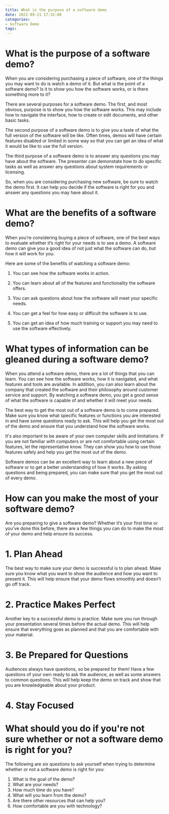 ```yaml
---
title: What is the purpose of a software demo
date: 2022-09-21 17:32:08
categories:
- Software Demo
tags:
---
```



#  What is the purpose of a software demo?

When you are considering purchasing a piece of software, one of the things you may want to do is watch a demo of it. But what is the point of a software demo? Is it to show you how the software works, or is there something more to it?

There are several purposes for a software demo. The first, and most obvious, purpose is to show you how the software works. This may include how to navigate the interface, how to create or edit documents, and other basic tasks.

The second purpose of a software demo is to give you a taste of what the full version of the software will be like. Often times, demos will have certain features disabled or limited in some way so that you can get an idea of what it would be like to use the full version.

The third purpose of a software demo is to answer any questions you may have about the software. The presenter can demonstate how to do specific tasks as well as answer any questions about system requirements or licensing.

So, when you are considering purchasing new software, be sure to watch the demo first. It can help you decide if the software is right for you and answer any questions you may have about it.

#  What are the benefits of a software demo?

When you’re considering buying a piece of software, one of the best ways to evaluate whether it’s right for your needs is to see a demo. A software demo can give you a good idea of not just what the software can do, but how it will work for you.

Here are some of the benefits of watching a software demo:

1. You can see how the software works in action.

2. You can learn about all of the features and functionality the software offers.

3. You can ask questions about how the software will meet your specific needs.

4. You can get a feel for how easy or difficult the software is to use.

5. You can get an idea of how much training or support you may need to use the software effectively.

#  What types of information can be gleaned during a software demo?

When you attend a software demo, there are a lot of things that you can learn. You can see how the software works, how it is navigated, and what features and tools are available. In addition, you can also learn about the company that created the software and their philosophy around customer service and support. By watching a software demo, you get a good sense of what the software is capable of and whether it will meet your needs.

The best way to get the most out of a software demo is to come prepared. Make sure you know what specific features or functions you are interested in and have some questions ready to ask. This will help you get the most out of the demo and ensure that you understand how the software works.

It's also important to be aware of your own computer skills and limitations. If you are not familiar with computers or are not comfortable using certain features, let the representative know. They can show you how to use those features safely and help you get the most out of the demo.

Software demos can be an excellent way to learn about a new piece of software or to get a better understanding of how it works. By asking questions and being prepared, you can make sure that you get the most out of every demo.

#  How can you make the most of your software demo?

Are you preparing to give a software demo? Whether it’s your first time or you’ve done this before, there are a few things you can do to make the most of your demo and help ensure its success.

# 1. Plan Ahead

The best way to make sure your demo is successful is to plan ahead. Make sure you know what you want to show the audience and how you want to present it. This will help ensure that your demo flows smoothly and doesn’t go off track.

# 2. Practice Makes Perfect

Another key to a successful demo is practice. Make sure you run through your presentation several times before the actual demo. This will help ensure that everything goes as planned and that you are comfortable with your material.

# 3. Be Prepared for Questions

Audiences always have questions, so be prepared for them! Have a few questions of your own ready to ask the audience, as well as some answers to common questions. This will help keep the demo on track and show that you are knowledgeable about your product.

# 4. Stay Focused


#  What should you do if you're not sure whether or not a software demo is right for you?

The following are six questions to ask yourself when trying to determine whether or not a software demo is right for you:

1. What is the goal of the demo? 
2. What are your needs? 
3. How much time do you have? 
4. What will you learn from the demo? 
5. Are there other resources that can help you? 
6. How comfortable are you with technology?